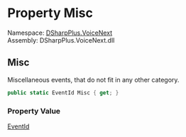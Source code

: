 # Property Misc

Namespace: [DSharpPlus.VoiceNext](DSharpPlus.VoiceNext.md)  
Assembly: DSharpPlus.VoiceNext.dll

## <a id="DSharpPlus_VoiceNext_VoiceNextEvents_Misc"></a>Misc

Miscellaneous events, that do not fit in any other category.

```csharp
public static EventId Misc { get; }
```

### Property Value

[EventId](https://learn.microsoft.com/dotnet/api/microsoft.extensions.logging.eventid)

